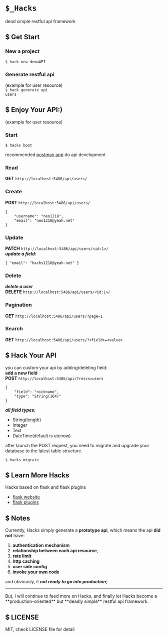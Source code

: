 # ```$_Hacks```

dead simple restful api framework

## $ Get Start
### New a project
<code>$ hack new demoAPI</code>

### Generate restful api
(example for user resource) <br/>
<code>$ hack generate api users</code>

## $ Enjoy Your API:)
(example for user resource)
### Start

    $ hacks boot

recommended [postman app](https://chrome.google.com/webstore/detail/postman/fhbjgbiflinjbdggehcddcbncdddomop) do api development<br/>

### Read
**GET**  <code>http://localhost:5486/api/users/</code>

### Create
**POST** <code>http://localhost:5486/api/users/</code>

    {
        "username": "neo1218",
        "email": "neo1218@yeah.net"
    }


### Update
**PATCH** ```http://localhost:5486/api/users/<id:1>/``` <br/>
***update a field:***

    { "email": "hacks1218@yeah.net" }

### Delete
***delete a user*** <br/>
**DELETE** ```http://localhost:5486/api/users/<id:1>/``` <br/>

### Pagination
**GET** ```http://localhost:5486/api/users/?page=1```

### Search
**GET** ```http://localhost:5486/api/users/?<field>=<value>```

## $ Hack Your API
you can custom your api by adding/deleting field: <br/>
**add a new field** <br/>
**POST** <code>http://localhost:5486/api/?rescs=users</code>

    {
        "field": "nickname",
        "type": "String(164)"
    }

***all field types:***

+ String(length)
+ Integer
+ Text
+ DateTime(default is utcnow)

after launch the POST request, you need to migrate and upgrade your database to
the latest table structure.

    $ hacks migrate

## $ Learn More Hacks
Hacks based on flask and flask plugins

+ [flask website](http://flask.pocoo.org/)
+ [flask plugins](http://flask.pocoo.org/extensions/)

## $ Notes
Currently, Hacks simply generate a **prototype api**, which means the api **did
not** have: 

1. **authentication mechanism**
2. **relationship between each api resource**,
3. **rate limit**
4. **http caching** 
5. **user side config**
6. **invoke your own code**

and obviously, it ***not ready to go into production***;
<hr/>
But, I will continue to feed more on Hacks, and finally let Hacks become a
**production-oriented**  but **deadly simple** restful api framework.

## $ LICENSE
MIT, check LICENSE file for detail
